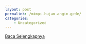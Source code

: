 ```yaml
---
layout: post
permalink: /mimpi-hujan-angin-gede/
categories:
    - Uncategorized
---
```


[Baca Selengkapnya](/05)
